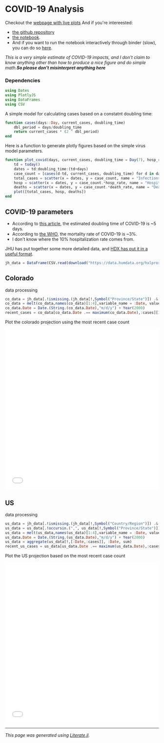 # COVID-19 Analysis
Checkout the [webpage with live plots](https://claytonpbarrows.github.io/covid-19/)
And if you're intereested:
- [the github repository](https://github.com/claytonpbarrows/covid-19/)
- [the notebook](https://nbviewer.jupyter.org/github/claytonpbarrows/covid-19/blob/master/covid-19.ipynb).
- And if you want to run the notebook interactively through binder (slow), you can do so [here](https://mybinder.org/v2/gh/claytonpbarrows/covid-19/master/).

*This is a very simple estimate of COVID-19 impacts, and I don't claim to know anything other than how to produce a nice figure and do simple math.__So please don't misinterpret anything here__*

### Dependencies

```julia
using Dates
using PlotlyJS
using DataFrames
using CSV
```

A simple model for calculating cases based on a constatnt doubling time:

```julia
function cases(days::Day, current_cases, doubling_time)
    dbl_period = days/doubling_time
    return current_cases * (2 ^ dbl_period)
end
```

Here is a function to generate plotly figures based on the simple virus model parameters.

```julia
function plot_covid(days, current_cases, doubling_time = Day(7), hosp_rate = 0.1, death_rate = 0.03)
    td = today()
    dates = td:doubling_time:(td+days)
    case_count = [cases(d-td, current_cases, doubling_time) for d in dates]
    total_cases = scatter(x = dates, y = case_count, name = "Infections")
    hosp = scatter(x = dates, y = case_count.*hosp_rate, name = "Hospitalizations")
    deaths = scatter(x = dates, y = case_count.*death_rate, name = "Deaths")
    plot([total_cases, hosp, deaths])
end
```

## COVID-19 parameters
- According to [this article](https://www.jhsph.edu/news/news-releases/2020/new-study-on-COVID-19-estimates-5-days-for-incubation-period.html), the estimated doubling time of COVID-19 is ~5 days.
- According to [the WHO](https://www.who.int/docs/default-source/coronaviruse/situation-reports/20200306-sitrep-46-covid-19.pdf?sfvrsn=96b04adf_2), the mortality rate of COVID-19 is ~3%.
- I don't know where the 10% hospitalization rate comes from.

JHU has put together some more detailed data, and [HDX has put it in a useful format](https://data.humdata.org/dataset/novel-coronavirus-2019-ncov-cases).

```julia
jh_data = DataFrame(CSV.read(download("https://data.humdata.org/hxlproxy/api/data-preview.csv?url=https%3A%2F%2Fraw.githubusercontent.com%2FCSSEGISandData%2FCOVID-19%2Fmaster%2Fcsse_covid_19_data%2Fcsse_covid_19_time_series%2Ftime_series_19-covid-Confirmed.csv")))
```

## Colorado
data processing

```julia
co_data = jh_data[.!ismissing.(jh_data[!,Symbol("Province/State")]) .& (jh_data[!,Symbol("Province/State")].=="Colorado"),:]
co_data = melt(co_data,names(co_data)[1:4],variable_name = :Date, value_name =:cases)
co_data.Date = Date.(String.(co_data.Date),"m/d/y") + Year(2000)
recent_cases = co_data[co_data.Date .== maximum(co_data.Date),:cases][1]
```

Plot the colorado projection using the most recent case count
<iframe id="igraph" scrolling="no" style="border:none;" seamless="seamless" src="./CO.html" height="525" width="100%"></iframe>

## US
data processing

```julia
us_data = jh_data[.!ismissing.(jh_data[!,Symbol("Country/Region")]) .& (jh_data[!,Symbol("Country/Region")].=="US"),:]
us_data = us_data[.!occursin.(",", us_data[!,Symbol("Province/State")]), :]
us_data = melt(us_data,names(us_data)[1:4],variable_name = :Date, value_name =:cases)
us_data.Date = Date.(String.(us_data.Date),"m/d/y") + Year(2000)
us_data = aggregate(us_data[!,[:Date,:cases]], :Date, sum)
recent_us_cases = us_data[us_data.Date .== maximum(us_data.Date),:cases_sum][1]
```

Plot the US projection based on the most recent case  count
<iframe id="igraph" scrolling="no" style="border:none;" seamless="seamless" src="./US.html" height="525" width="100%"></iframe>

---

*This page was generated using [Literate.jl](https://github.com/fredrikekre/Literate.jl).*

